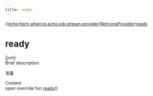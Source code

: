 ```yaml
---
title: ready -
---
```

//[echo](../../index.md)/[tech.whence.echo.job.stream.provider](../index.md)/[RetryingProvider](index.md)/[ready](ready.md)



# ready  
[jvm]  
Brief description  


准备

  
Content  
open override fun [ready](ready.md)()  



